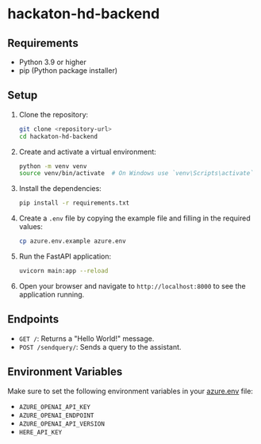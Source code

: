 # hackaton-hd-backend

## Requirements

- Python 3.9 or higher
- pip (Python package installer)

## Setup

1. Clone the repository:
    ```sh
    git clone <repository-url>
    cd hackaton-hd-backend
    ```

2. Create and activate a virtual environment:
    ```sh
    python -m venv venv
    source venv/bin/activate  # On Windows use `venv\Scripts\activate`
    ```

3. Install the dependencies:
    ```sh
    pip install -r requirements.txt
    ```

4. Create a `.env` file by copying the example file and filling in the required values:
    ```sh
    cp azure.env.example azure.env
    ```

5. Run the FastAPI application:
    ```sh
    uvicorn main:app --reload
    ```

6. Open your browser and navigate to `http://localhost:8000` to see the application running.

## Endpoints

- `GET /`: Returns a "Hello World!" message.
- `POST /sendquery/`: Sends a query to the assistant.

## Environment Variables

Make sure to set the following environment variables in your [azure.env](http://_vscodecontentref_/1) file:

- `AZURE_OPENAI_API_KEY`
- `AZURE_OPENAI_ENDPOINT`
- `AZURE_OPENAI_API_VERSION`
- `HERE_API_KEY`